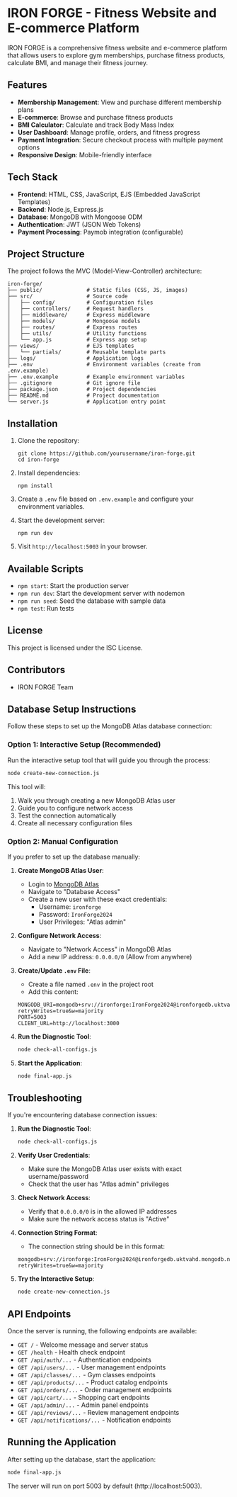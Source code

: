 # IRON FORGE - Fitness Website and E-commerce Platform

IRON FORGE is a comprehensive fitness website and e-commerce platform that allows users to explore gym memberships, purchase fitness products, calculate BMI, and manage their fitness journey.

## Features

- **Membership Management**: View and purchase different membership plans
- **E-commerce**: Browse and purchase fitness products
- **BMI Calculator**: Calculate and track Body Mass Index
- **User Dashboard**: Manage profile, orders, and fitness progress
- **Payment Integration**: Secure checkout process with multiple payment options
- **Responsive Design**: Mobile-friendly interface

## Tech Stack

- **Frontend**: HTML, CSS, JavaScript, EJS (Embedded JavaScript Templates)
- **Backend**: Node.js, Express.js
- **Database**: MongoDB with Mongoose ODM
- **Authentication**: JWT (JSON Web Tokens)
- **Payment Processing**: Paymob integration (configurable)

## Project Structure

The project follows the MVC (Model-View-Controller) architecture:

```
iron-forge/
├── public/              # Static files (CSS, JS, images)
├── src/                 # Source code
│   ├── config/          # Configuration files
│   ├── controllers/     # Request handlers
│   ├── middleware/      # Express middleware
│   ├── models/          # Mongoose models
│   ├── routes/          # Express routes
│   ├── utils/           # Utility functions
│   └── app.js           # Express app setup
├── views/               # EJS templates
│   └── partials/        # Reusable template parts
├── logs/                # Application logs
├── .env                 # Environment variables (create from .env.example)
├── .env.example         # Example environment variables
├── .gitignore           # Git ignore file
├── package.json         # Project dependencies
├── README.md            # Project documentation
└── server.js            # Application entry point
```

## Installation

1. Clone the repository:
   ```
   git clone https://github.com/yourusername/iron-forge.git
   cd iron-forge
   ```

2. Install dependencies:
   ```
   npm install
   ```

3. Create a `.env` file based on `.env.example` and configure your environment variables.

4. Start the development server:
   ```
   npm run dev
   ```

5. Visit `http://localhost:5003` in your browser.

## Available Scripts

- `npm start`: Start the production server
- `npm run dev`: Start the development server with nodemon
- `npm run seed`: Seed the database with sample data
- `npm test`: Run tests

## License

This project is licensed under the ISC License.

## Contributors

- IRON FORGE Team

## Database Setup Instructions

Follow these steps to set up the MongoDB Atlas database connection:

### Option 1: Interactive Setup (Recommended)

Run the interactive setup tool that will guide you through the process:

```bash
node create-new-connection.js
```

This tool will:
1. Walk you through creating a new MongoDB Atlas user
2. Guide you to configure network access
3. Test the connection automatically
4. Create all necessary configuration files

### Option 2: Manual Configuration

If you prefer to set up the database manually:

1. **Create MongoDB Atlas User**:
   - Login to [MongoDB Atlas](https://cloud.mongodb.com)
   - Navigate to "Database Access"
   - Create a new user with these exact credentials:
     - Username: `ironforge`
     - Password: `IronForge2024`
     - User Privileges: "Atlas admin"

2. **Configure Network Access**:
   - Navigate to "Network Access" in MongoDB Atlas
   - Add a new IP address: `0.0.0.0/0` (Allow from anywhere)

3. **Create/Update `.env` File**:
   - Create a file named `.env` in the project root
   - Add this content:
   ```
   MONGODB_URI=mongodb+srv://ironforge:IronForge2024@ironforgedb.uktvahd.mongodb.net/IronForgeDB?retryWrites=true&w=majority
   PORT=5003
   CLIENT_URL=http://localhost:3000
   ```

4. **Run the Diagnostic Tool**:
   ```bash
   node check-all-configs.js
   ```

5. **Start the Application**:
   ```bash
   node final-app.js
   ```

## Troubleshooting

If you're encountering database connection issues:

1. **Run the Diagnostic Tool**:
   ```bash
   node check-all-configs.js
   ```

2. **Verify User Credentials**:
   - Make sure the MongoDB Atlas user exists with exact username/password
   - Check that the user has "Atlas admin" privileges

3. **Check Network Access**:
   - Verify that `0.0.0.0/0` is in the allowed IP addresses
   - Make sure the network access status is "Active"

4. **Connection String Format**:
   - The connection string should be in this format:
   ```
   mongodb+srv://ironforge:IronForge2024@ironforgedb.uktvahd.mongodb.net/IronForgeDB?retryWrites=true&w=majority
   ```

5. **Try the Interactive Setup**:
   ```bash
   node create-new-connection.js
   ```

## API Endpoints

Once the server is running, the following endpoints are available:

- `GET /` - Welcome message and server status
- `GET /health` - Health check endpoint
- `GET /api/auth/...` - Authentication endpoints
- `GET /api/users/...` - User management endpoints
- `GET /api/classes/...` - Gym classes endpoints
- `GET /api/products/...` - Product catalog endpoints
- `GET /api/orders/...` - Order management endpoints
- `GET /api/cart/...` - Shopping cart endpoints
- `GET /api/admin/...` - Admin panel endpoints
- `GET /api/reviews/...` - Review management endpoints
- `GET /api/notifications/...` - Notification endpoints

## Running the Application

After setting up the database, start the application:

```bash
node final-app.js
```

The server will run on port 5003 by default (http://localhost:5003). 